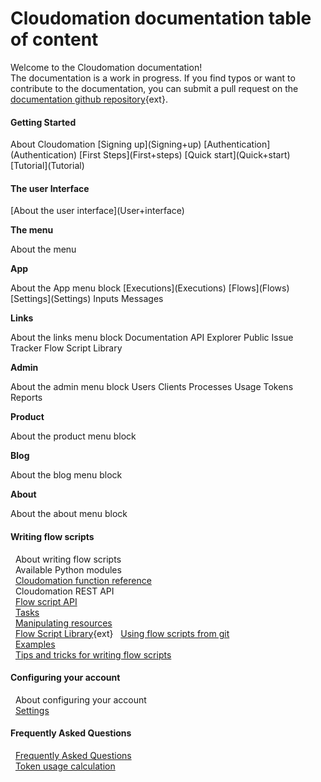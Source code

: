 # Cloudomation documentation table of content

Welcome to the Cloudomation documentation!  
The documentation is a work in progress. If you find typos or want to contribute to the documentation, you can submit a pull request on the [documentation github repository](https://github.com/starflows/documentation){ext}.

#### Getting Started

<div class="pl-3" data-markdown="1">
About Cloudomation  
[Signing up](Signing+up)  
[Authentication](Authentication)  
[First Steps](First+steps)  
[Quick start](Quick+start)  
[Tutorial](Tutorial)
</div>

#### The user Interface  

<div class="pl-3" data-markdown="1">
[About the user interface](User+interface)  

__The menu__  

<div class="pl-3" data-markdown="1">
About the menu  
</div>

__App__  

<div class="pl-3" data-markdown="1">
About the App menu block  
[Executions](Executions)  
[Flows](Flows)  
[Settings](Settings)  
Inputs  
Messages  
</div>

__Links__  

<div class="pl-3" data-markdown="1">
About the links menu block  
Documentation  
API Explorer  
Public Issue Tracker  
Flow Script Library  
</div>

__Admin__  

<div class="pl-3" data-markdown="1">
About the admin menu block  
Users  
Clients  
Processes  
Usage  
Tokens  
Reports  
</div>

__Product__  

<div class="pl-3" data-markdown="1">
About the product menu block  
</div>

__Blog__  

<div class="pl-3" data-markdown="1">
About the blog menu block  
</div>

__About__  

<div class="pl-3" data-markdown="1">
About the about menu block
</div>
</div>

#### Writing flow scripts  
&nbsp;&nbsp;About writing flow scripts  
&nbsp;&nbsp;Available Python modules  
&nbsp;&nbsp;[Cloudomation function reference](Cloudomation+function+reference)  
&nbsp;&nbsp;Cloudomation REST API  
&nbsp;&nbsp;[Flow script API](Flow+script+API)  
&nbsp;&nbsp;[Tasks](Tasks)  
&nbsp;&nbsp;[Manipulating resources](Manipulating+resources)  
&nbsp;&nbsp;[Flow Script Library](https://github.com/starflows/library){ext}
&nbsp;&nbsp;[Using flow scripts from git](Using+flow+scripts+from+git)  
&nbsp;&nbsp;[Examples](Examples)  
&nbsp;&nbsp;[Tips and tricks for writing flow scripts](Tips+and+tricks+for+writing+flow+scripts)
#### Configuring your account  
&nbsp;&nbsp;About configuring your account  
&nbsp;&nbsp;[Settings](Settings)  
#### Frequently Asked Questions  
&nbsp;&nbsp;[Frequently Asked Questions](Frequently+Asked+Questions)  
&nbsp;&nbsp;[Token usage calculation](Token+usage+calculation)  
